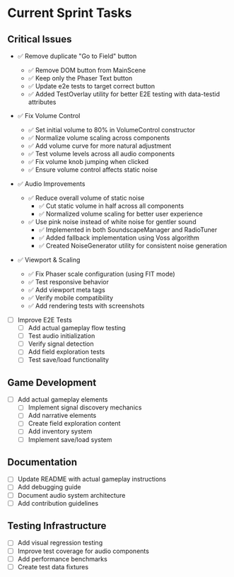 # Current Sprint Tasks

## Critical Issues
- ✅ Remove duplicate "Go to Field" button
  - ✅ Remove DOM button from MainScene
  - ✅ Keep only the Phaser Text button
  - ✅ Update e2e tests to target correct button
  - ✅ Added TestOverlay utility for better E2E testing with data-testid attributes

- ✅ Fix Volume Control
  - ✅ Set initial volume to 80% in VolumeControl constructor
  - ✅ Normalize volume scaling across components
  - ✅ Add volume curve for more natural adjustment
  - ✅ Test volume levels across all audio components
  - ✅ Fix volume knob jumping when clicked
  - ✅ Ensure volume control affects static noise

- ✅ Audio Improvements
  - ✅ Reduce overall volume of static noise
    - ✅ Cut static volume in half across all components
    - ✅ Normalized volume scaling for better user experience
  - ✅ Use pink noise instead of white noise for gentler sound
    - ✅ Implemented in both SoundscapeManager and RadioTuner
    - ✅ Added fallback implementation using Voss algorithm
    - ✅ Created NoiseGenerator utility for consistent noise generation

- ✅ Viewport & Scaling
  - ✅ Fix Phaser scale configuration (using FIT mode)
  - ✅ Test responsive behavior
  - ✅ Add viewport meta tags
  - ✅ Verify mobile compatibility
  - ✅ Add rendering tests with screenshots

- [ ] Improve E2E Tests
  - [ ] Add actual gameplay flow testing
  - [ ] Test audio initialization
  - [ ] Verify signal detection
  - [ ] Add field exploration tests
  - [ ] Test save/load functionality

## Game Development
- [ ] Add actual gameplay elements
  - [ ] Implement signal discovery mechanics
  - [ ] Add narrative elements
  - [ ] Create field exploration content
  - [ ] Add inventory system
  - [ ] Implement save/load system

## Documentation
- [ ] Update README with actual gameplay instructions
- [ ] Add debugging guide
- [ ] Document audio system architecture
- [ ] Add contribution guidelines

## Testing Infrastructure
- [ ] Add visual regression testing
- [ ] Improve test coverage for audio components
- [ ] Add performance benchmarks
- [ ] Create test data fixtures